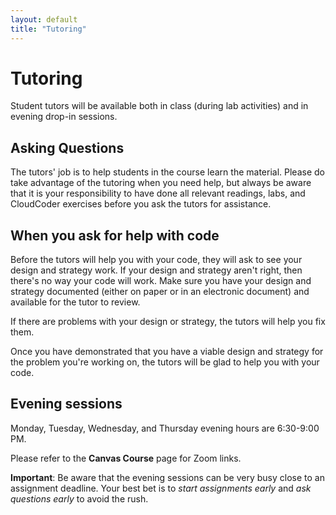 ```yaml
---
layout: default
title: "Tutoring"
---
```


# Tutoring

Student tutors will be available both in class (during lab activities) and in evening drop-in sessions.

## Asking Questions

The tutors' job is to help students in the course learn the material.  Please do take advantage of the tutoring when you need help, but always be aware that it is your responsibility to have done all relevant readings, labs, and CloudCoder exercises before you ask the tutors for assistance.  

## When you ask for help with code

Before the tutors will help you with your code, they will ask to see your design and strategy work.  If your design and strategy aren't right, then there's no way your code will work.  Make sure you have your design and strategy documented (either on paper or in an electronic document) and available for the tutor to review.

If there are problems with your design or strategy, the tutors will help you fix them.

Once you have demonstrated that you have a viable design and strategy for the problem you're working on, the tutors will be glad to help you with your code.

<!--
## In class

The in-class tutors are:

* Section 101 (Hovemeyer, 8:00-9:15): Samantha Kiser
* Section 102 (Hovemeyer, 9:30-10:45): Cody Spath
* Section 103 (Hovemeyer, 11:00-12:15): Patrick Hock
* Section 104 (Jindal, 11:00-12:15): Bryan Soto (Tuesday), Kaitlyn Graf (Thursday)
* Section 105 (Jindal, 12:30-1:45): Greg Plachno (Tuesday), Kaitlyn Graf (Thursday)
* Section 106 (Hovemeyer, 2:00-3:15): Jason Constantine
-->

## Evening sessions

Monday, Tuesday, Wednesday, and Thursday evening hours are 6:30-9:00 PM.

Please refer to the **Canvas Course** page for Zoom links.

**Important**: Be aware that the evening sessions can be very busy close to an assignment deadline.  Your best bet is to *start assignments early* and *ask questions early* to avoid the rush.
<!--

The evening tutors are:

* Monday (6:30-8:30): Bill Taylor, Kaitlyn Graf, Jason Constantine
* Tuesday (6:30-8:30): Chase Teichmann, Phil Norris, Bryan Soto
* Wednesday (6:30-8:30): Phil Norris, Cody Spath, Chase Teichmann
* Thursday (6:30-8:30): Ryan Vincent, Bryan Soto, Greg Plachno
-->

<!-- vim:set wrap: ­-->
<!-- vim:set linebreak: -->
<!-- vim:set nolist: -->
